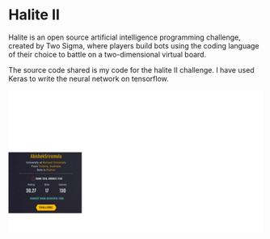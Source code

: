 # Halite II
Halite is an open source artificial intelligence programming challenge, created by Two Sigma, where players build bots using the coding language of their choice to battle on a two-dimensional virtual board.

The source code shared is my code for the halite II challenge. I have used Keras to write the neural network on tensorflow. 
<p align="center">
  <img src="https://github.com/AbishekSriramulu/Halite-II/blob/master/s1.jpg" />
</p>
